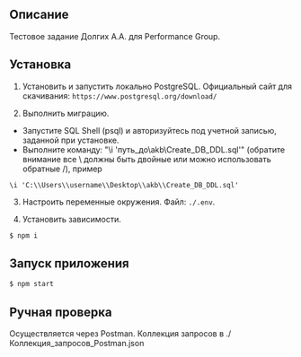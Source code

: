 ## Описание

Тестовое задание Долгих А.А. для Performance Group.

## Установка

1. Установить и запустить локально PostgreSQL.
Официальный сайт для скачивания: `https://www.postgresql.org/download/`

2. Выполнить миграцию.
- Запустите SQL Shell (psql) и авторизуйтесь под учетной записью, заданной при установке.
- Выполните команду: "\i 'путь_до\\akb\\Create_DB_DDL.sql'" (обратите внимание все \\ должны быть двойные или можно использовать обратные /), пример
```
\i 'C:\\Users\\username\\Desktop\\akb\\Create_DB_DDL.sql'
```

3. Настроить переменные окружения.
Файл: `./.env`.

4. Установить зависимости.
```bash
$ npm i
```

## Запуск приложения

```bash
$ npm start
```

## Ручная проверка

Осуществляется через Postman.
Коллекция запросов в ./Коллекция_запросов_Postman.json
